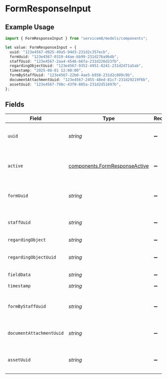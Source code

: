 # FormResponseInput

## Example Usage

```typescript
import { FormResponseInput } from "servicem8/models/components";

let value: FormResponseInput = {
  uuid: "123e4567-d925-49a5-94d3-231d2c357ecb",
  formUuid: "123e4567-0319-44ae-bb99-231d276a9b4b",
  staffUuid: "123e4567-2aa4-4546-b6fa-231d226d23fb",
  regardingObjectUuid: "123e4567-9352-4951-8241-231d2d71a5ab",
  timestamp: "2025-08-01 12:00:00",
  formByStaffUuid: "123e4567-22b0-4ae5-b938-231d2c089c9b",
  documentAttachmentUuid: "123e4567-2455-48ed-81c7-231d29219f6b",
  assetUuid: "123e4567-798c-43f0-805a-231d2d51697b",
};
```

## Fields

| Field                                                                          | Type                                                                           | Required                                                                       | Description                                                                    | Example                                                                        |
| ------------------------------------------------------------------------------ | ------------------------------------------------------------------------------ | ------------------------------------------------------------------------------ | ------------------------------------------------------------------------------ | ------------------------------------------------------------------------------ |
| `uuid`                                                                         | *string*                                                                       | :heavy_minus_sign:                                                             | Unique identifier for this record                                              | 123e4567-d925-49a5-94d3-231d2c357ecb                                           |
| `active`                                                                       | [components.FormResponseActive](../../models/components/formresponseactive.md) | :heavy_minus_sign:                                                             | Record active/deleted flag.  Valid values are [0,1]                            |                                                                                |
| `formUuid`                                                                     | *string*                                                                       | :heavy_minus_sign:                                                             | N/A                                                                            | 123e4567-0319-44ae-bb99-231d276a9b4b                                           |
| `staffUuid`                                                                    | *string*                                                                       | :heavy_minus_sign:                                                             | N/A                                                                            | 123e4567-2aa4-4546-b6fa-231d226d23fb                                           |
| `regardingObject`                                                              | *string*                                                                       | :heavy_minus_sign:                                                             | N/A                                                                            |                                                                                |
| `regardingObjectUuid`                                                          | *string*                                                                       | :heavy_minus_sign:                                                             | N/A                                                                            | 123e4567-9352-4951-8241-231d2d71a5ab                                           |
| `fieldData`                                                                    | *string*                                                                       | :heavy_minus_sign:                                                             | N/A                                                                            |                                                                                |
| `timestamp`                                                                    | *string*                                                                       | :heavy_minus_sign:                                                             | N/A                                                                            | 2025-08-01 12:00:00                                                            |
| `formByStaffUuid`                                                              | *string*                                                                       | :heavy_minus_sign:                                                             | N/A                                                                            | 123e4567-22b0-4ae5-b938-231d2c089c9b                                           |
| `documentAttachmentUuid`                                                       | *string*                                                                       | :heavy_minus_sign:                                                             | N/A                                                                            | 123e4567-2455-48ed-81c7-231d29219f6b                                           |
| `assetUuid`                                                                    | *string*                                                                       | :heavy_minus_sign:                                                             | N/A                                                                            | 123e4567-798c-43f0-805a-231d2d51697b                                           |